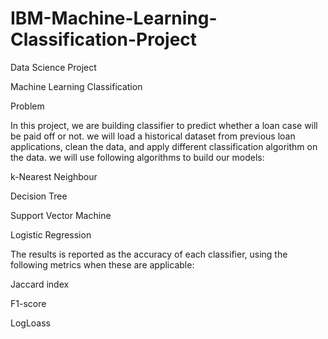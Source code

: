# IBM-Machine-Learning-Classification-Project

Data Science Project

Machine Learning Classification

Problem

In this project, we are building classifier to predict whether a loan case will be paid off or not.
we will load a historical dataset from previous loan applications, clean the data, and apply different classification algorithm on the data. we will use following algorithms to build our models:

k-Nearest Neighbour

Decision Tree

Support Vector Machine

Logistic Regression

The results is reported as the accuracy of each classifier, using the following metrics when these are applicable:

Jaccard index

F1-score

LogLoass
